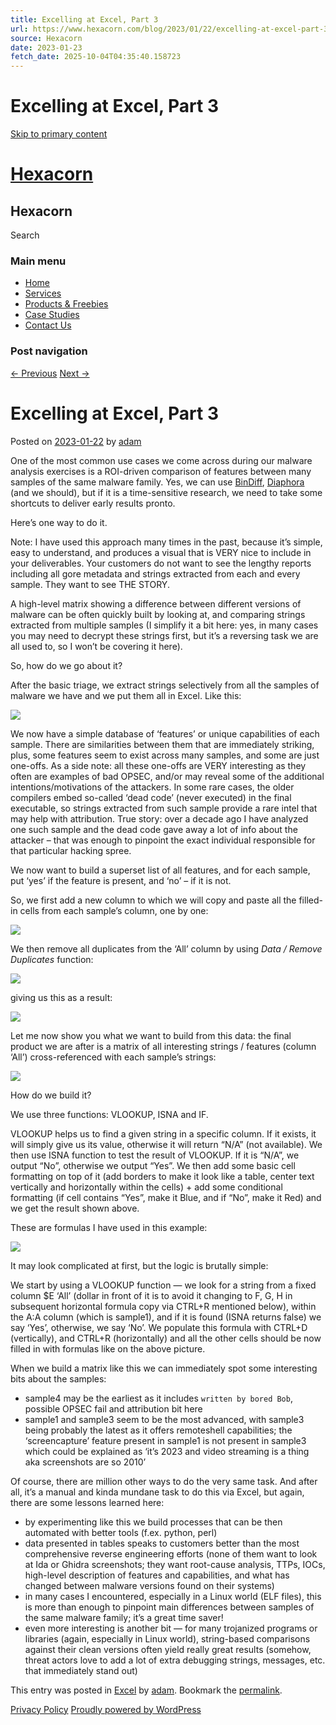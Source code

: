 ```yaml
---
title: Excelling at Excel, Part 3
url: https://www.hexacorn.com/blog/2023/01/22/excelling-at-excel-part-3/
source: Hexacorn
date: 2023-01-23
fetch_date: 2025-10-04T04:35:40.158723
---
```


# Excelling at Excel, Part 3

[Skip to primary content](#content)

# [Hexacorn](https://www.hexacorn.com/blog/)

## Hexacorn

Search

### Main menu

* [Home](https://www.hexacorn.com/)
* [Services](https://www.hexacorn.com/services.html)
* [Products & Freebies](https://www.hexacorn.com/products_and_freebies.html)
* [Case Studies](https://www.hexacorn.com/case_studies.html)
* [Contact Us](https://www.hexacorn.com/contact.html)

### Post navigation

[← Previous](https://www.hexacorn.com/blog/2023/01/21/yara-rules-pageant/)
[Next →](https://www.hexacorn.com/blog/2023/02/25/beyond-good-ol-run-key-part-141/)

# Excelling at Excel, Part 3

Posted on [2023-01-22](https://www.hexacorn.com/blog/2023/01/22/excelling-at-excel-part-3/ "12:56 am")  by  [adam](https://www.hexacorn.com/blog/author/adam/ "View all posts by adam")

One of the most common use cases we come across during our malware analysis exercises is a ROI-driven comparison of features between many samples of the same malware family. Yes, we can use [BinDiff](https://www.zynamics.com/bindiff.html), [Diaphora](https://github.com/joxeankoret/diaphora) (and we should), but if it is a time-sensitive research, we need to take some shortcuts to deliver early results pronto.

Here’s one way to do it.

Note: I have used this approach many times in the past, because it’s simple, easy to understand, and produces a visual that is VERY nice to include in your deliverables. Your customers do not want to see the lengthy reports including all gore metadata and strings extracted from each and every sample. They want to see THE STORY.

A high-level matrix showing a difference between different versions of malware can be often quickly built by looking at, and comparing strings extracted from multiple samples (I simplify it a bit here: yes, in many cases you may need to decrypt these strings first, but it’s a reversing task we are all used to, so I won’t be covering it here).

So, how do we go about it?

After the basic triage, we extract strings selectively from all the samples of malware we have and we put them all in Excel. Like this:

[![](https://www.hexacorn.com/blog/wp-content/uploads/2023/01/exc_3_1.png)](https://www.hexacorn.com/blog/wp-content/uploads/2023/01/exc_3_1.png)

We now have a simple database of ‘features’ or unique capabilities of each sample. There are similarities between them that are immediately striking, plus, some features seem to exist across many samples, and some are just one-offs. As a side note: all these one-offs are VERY interesting as they often are examples of bad OPSEC, and/or may reveal some of the additional intentions/motivations of the attackers. In some rare cases, the older compilers embed so-called ‘dead code’ (never executed) in the final executable, so strings extracted from such sample provide a rare intel that may help with attribution. True story: over a decade ago I have analyzed one such sample and the dead code gave away a lot of info about the attacker – that was enough to pinpoint the exact individual responsible for that particular hacking spree.

We now want to build a superset list of all features, and for each sample, put ‘yes’ if the feature is present, and ‘no’ – if it is not.

So, we first add a new column to which we will copy and paste all the filled-in cells from each sample’s column, one by one:

[![](https://www.hexacorn.com/blog/wp-content/uploads/2023/01/exc_3_2.png)](https://www.hexacorn.com/blog/wp-content/uploads/2023/01/exc_3_2.png)

We then remove all duplicates from the ‘All’ column by using *Data / Remove Duplicates* function:

[![](https://www.hexacorn.com/blog/wp-content/uploads/2023/01/exc_3_3.png)](https://www.hexacorn.com/blog/wp-content/uploads/2023/01/exc_3_3.png)

giving us this as a result:

[![](https://www.hexacorn.com/blog/wp-content/uploads/2023/01/exc_3_4.png)](https://www.hexacorn.com/blog/wp-content/uploads/2023/01/exc_3_4.png)

Let me now show you what we want to build from this data: the final product we are after is a matrix of all interesting strings / features (column ‘All’) cross-referenced with each sample’s strings:

[![](https://www.hexacorn.com/blog/wp-content/uploads/2023/01/exc_3_5.png)](https://www.hexacorn.com/blog/wp-content/uploads/2023/01/exc_3_5.png)

How do we build it?

We use three functions: VLOOKUP, ISNA and IF.

VLOOKUP helps us to find a given string in a specific column. If it exists, it will simply give us its value, otherwise it will return “N/A” (not available). We then use ISNA function to test the result of VLOOKUP. If it is “N/A”, we output “No”, otherwise we output “Yes”. We then add some basic cell formatting on top of it (add borders to make it look like a table, center text vertically and horizontally within the cells) + add some conditional formatting (if cell contains “Yes”, make it Blue, and if “No”, make it Red) and we get the result shown above.

These are formulas I have used in this example:

[![](https://www.hexacorn.com/blog/wp-content/uploads/2023/01/exc_3_6-1024x91.png)](https://www.hexacorn.com/blog/wp-content/uploads/2023/01/exc_3_6.png)

It may look complicated at first, but the logic is brutally simple:

We start by using a VLOOKUP function — we look for a string from a fixed column $E ‘All’ (dollar in front of it is to avoid it changing to F, G, H in subsequent horizontal formula copy via CTRL+R mentioned below), within the A:A column (which is sample1), and if it is found (ISNA returns false) we say ‘Yes’, otherwise, we say ‘No’. We populate this formula with CTRL+D (vertically), and CTRL+R (horizontally) and all the other cells should be now filled in with formulas like on the above picture.

When we build a matrix like this we can immediately spot some interesting bits about the samples:

* sample4 may be the earliest as it includes `written by bored Bob`, possible OPSEC fail and attribution bit here
* sample1 and sample3 seem to be the most advanced, with sample3 being probably the latest as it offers remoteshell capabilities; the ‘screencapture’ feature present in sample1 is not present in sample3 which could be explained as ‘it’s 2023 and video streaming is a thing aka screenshots are so 2010’

Of course, there are million other ways to do the very same task. And after all, it’s a manual and kinda mundane task to do this via Excel, but again, there are some lessons learned here:

* by experimenting like this we build processes that can be then automated with better tools (f.ex. python, perl)
* data presented in tables speaks to customers better than the most comprehensive reverse engineering efforts (none of them want to look at Ida or Ghidra screenshots; they want root-cause analysis, TTPs, IOCs, high-level description of features and capabilities, and what has changed between malware versions found on their systems)
* in many cases I encountered, especially in a Linux world (ELF files), this is more than enough to pinpoint main differences between samples of the same malware family; it’s a great time saver!
* even more interesting is another bit — for many trojanized programs or libraries (again, especially in Linux world), string-based comparisons against their clean versions often yield really great results (somehow, threat actors love to add a lot of extra debugging strings, messages, etc. that immediately stand out)

This entry was posted in [Excel](https://www.hexacorn.com/blog/category/excel/) by [adam](https://www.hexacorn.com/blog/author/adam/). Bookmark the [permalink](https://www.hexacorn.com/blog/2023/01/22/excelling-at-excel-part-3/ "Permalink to Excelling at Excel, Part 3").

[Privacy Policy](https://www.hexacorn.com/blog/privacy-policy/) [Proudly powered by WordPress](https://wordpress.org/ "Semantic Personal Publishing Platform")